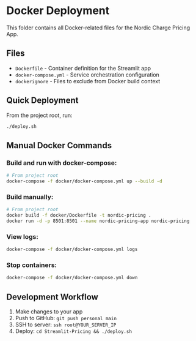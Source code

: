 # Docker Deployment

This folder contains all Docker-related files for the Nordic Charge Pricing App.

## Files

- `Dockerfile` - Container definition for the Streamlit app
- `docker-compose.yml` - Service orchestration configuration
- `dockerignore` - Files to exclude from Docker build context

## Quick Deployment

From the project root, run:

```bash
./deploy.sh
```

## Manual Docker Commands

### Build and run with docker-compose:
```bash
# From project root
docker-compose -f docker/docker-compose.yml up --build -d
```

### Build manually:
```bash
# From project root
docker build -f docker/Dockerfile -t nordic-pricing .
docker run -d -p 8501:8501 --name nordic-pricing-app nordic-pricing
```

### View logs:
```bash
docker-compose -f docker/docker-compose.yml logs
```

### Stop containers:
```bash
docker-compose -f docker/docker-compose.yml down
```

## Development Workflow

1. Make changes to your app
2. Push to GitHub: `git push personal main`
3. SSH to server: `ssh root@YOUR_SERVER_IP`
4. Deploy: `cd Streamlit-Pricing && ./deploy.sh`
